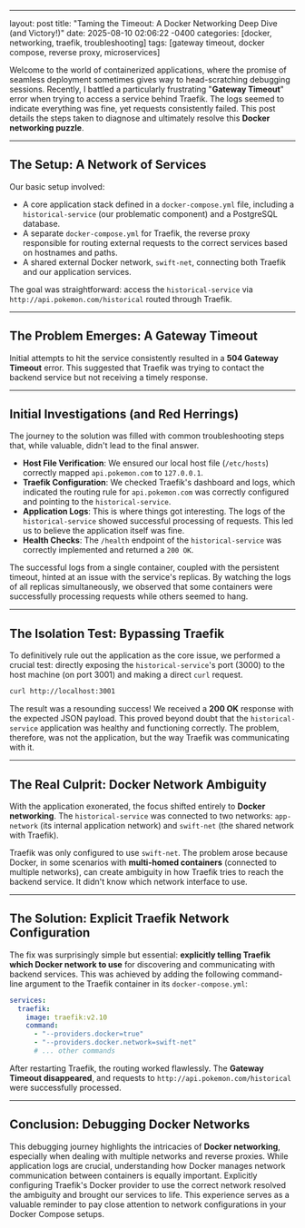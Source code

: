 -----

layout: post title: "Taming the Timeout: A Docker Networking Deep Dive (and Victory\!)" date: 2025-08-10 02:06:22 -0400 categories: [docker, networking, traefik, troubleshooting] tags: [gateway timeout, docker compose, reverse proxy, microservices]

Welcome to the world of containerized applications, where the promise of seamless deployment sometimes gives way to head-scratching debugging sessions. Recently, I battled a particularly frustrating "**Gateway Timeout**" error when trying to access a service behind Traefik. The logs seemed to indicate everything was fine, yet requests consistently failed. This post details the steps taken to diagnose and ultimately resolve this **Docker networking puzzle**.

-----

## The Setup: A Network of Services

Our basic setup involved:

  * A core application stack defined in a `docker-compose.yml` file, including a `historical-service` (our problematic component) and a PostgreSQL database.
  * A separate `docker-compose.yml` for Traefik, the reverse proxy responsible for routing external requests to the correct services based on hostnames and paths.
  * A shared external Docker network, `swift-net`, connecting both Traefik and our application services.

The goal was straightforward: access the `historical-service` via `http://api.pokemon.com/historical` routed through Traefik.

-----

## The Problem Emerges: A Gateway Timeout

Initial attempts to hit the service consistently resulted in a **504 Gateway Timeout** error. This suggested that Traefik was trying to contact the backend service but not receiving a timely response.

-----

## Initial Investigations (and Red Herrings)

The journey to the solution was filled with common troubleshooting steps that, while valuable, didn't lead to the final answer.

  * **Host File Verification**: We ensured our local host file (`/etc/hosts`) correctly mapped `api.pokemon.com` to `127.0.0.1`.
  * **Traefik Configuration**: We checked Traefik's dashboard and logs, which indicated the routing rule for `api.pokemon.com` was correctly configured and pointing to the `historical-service`.
  * **Application Logs**: This is where things got interesting. The logs of the `historical-service` showed successful processing of requests. This led us to believe the application itself was fine.
  * **Health Checks**: The `/health` endpoint of the `historical-service` was correctly implemented and returned a `200 OK`.

The successful logs from a single container, coupled with the persistent timeout, hinted at an issue with the service's replicas. By watching the logs of all replicas simultaneously, we observed that some containers were successfully processing requests while others seemed to hang.

-----

## The Isolation Test: Bypassing Traefik

To definitively rule out the application as the core issue, we performed a crucial test: directly exposing the `historical-service`'s port (3000) to the host machine (on port 3001) and making a direct `curl` request.

```bash
curl http://localhost:3001
```

The result was a resounding success\! We received a **200 OK** response with the expected JSON payload. This proved beyond doubt that the `historical-service` application was healthy and functioning correctly. The problem, therefore, was not the application, but the way Traefik was communicating with it.

-----

## The Real Culprit: Docker Network Ambiguity

With the application exonerated, the focus shifted entirely to **Docker networking**. The `historical-service` was connected to two networks: `app-network` (its internal application network) and `swift-net` (the shared network with Traefik).

Traefik was only configured to use `swift-net`. The problem arose because Docker, in some scenarios with **multi-homed containers** (connected to multiple networks), can create ambiguity in how Traefik tries to reach the backend service. It didn't know which network interface to use.

-----

## The Solution: Explicit Traefik Network Configuration

The fix was surprisingly simple but essential: **explicitly telling Traefik which Docker network to use** for discovering and communicating with backend services. This was achieved by adding the following command-line argument to the Traefik container in its `docker-compose.yml`:

```yaml
services:
  traefik:
    image: traefik:v2.10
    command:
      - "--providers.docker=true"
      - "--providers.docker.network=swift-net"
      # ... other commands
```

After restarting Traefik, the routing worked flawlessly. The **Gateway Timeout disappeared**, and requests to `http://api.pokemon.com/historical` were successfully processed.

-----

## Conclusion: Debugging Docker Networks

This debugging journey highlights the intricacies of **Docker networking**, especially when dealing with multiple networks and reverse proxies. While application logs are crucial, understanding how Docker manages network communication between containers is equally important. Explicitly configuring Traefik's Docker provider to use the correct network resolved the ambiguity and brought our services to life. This experience serves as a valuable reminder to pay close attention to network configurations in your Docker Compose setups.